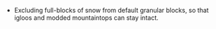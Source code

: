 - Excluding full-blocks of snow from default granular blocks, so that igloos and modded mountaintops can stay intact.
